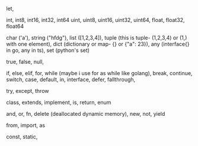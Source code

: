 let,

int,  int8,  int16,  int32,  int64
uint, uint8, uint16, uint32, uint64,
float, float32, float64

char ('a'), string ("hfdg"), list ([1,2,3,4]), tuple (this is tuple- (1,2,3,4) or (1,) with one element),
dict (dictionary or map- {} or {"a": 23}), any (interface{} in go, any in ts),
set (python's set)

true, false, null,

if, else, elif, for, while (maybe i use for as while like golang), 
break, continue, switch, case, default, in, interface, defer, fallthrough, 

try, except, throw

class, extends, implement, is, return, enum

and, or, fn, delete (deallocated dynamic memory), new, not, yield

from, import, as

const, static, 